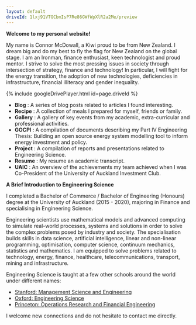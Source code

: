 ```yaml
---
layout: default
driveId: 1lxj91VTGCbmIsP7Re86GWfWpXlR2a2Me/preview
---
```


**Welcome to my personal website!**

My name is Connor McDowall, a Kiwi proud to be from New Zealand.
I dream big and do my best to fly the flag for New Zealand on the global stage.
I am an Ironman, finance enthusiast, keen technologist and proud mentor.
I strive to solve the most pressing issues in society through intersection of strategy, finance and technology!
In particular, I will fight for the energy transition, the adoption of new technologies, deficiencies in infrastructure, financial illiteracy and gender inequality.

{% include googleDrivePlayer.html id=page.driveId %}

* **Blog** : A series of blog posts related to articles I found interesting.
* **Recipe** : A collection of meals I prepared for myself, friends or family.
* **Gallery** : A gallery of key events from my academic, extra-curricular and professional activities.
* **GOCPI** : A compilation of documents describing my Part IV Engineering Thesis: Building an open source energy system modelling tool to inform energy investment and policy.
* **Project** : A compilation of reports and presentations related to Engineering Science.
* **Resume** : My resume an academic transcript.
* **UAIC** : An overview of the achievements my team achieved when I was Co-President of the University of Auckland Investment Club.

**A Brief Introduction to Engineering Science**

I completed a Bachelor of Commerce / Bachelor of Engineering (Honours) degree at the University of Auckland (2015 - 2020), majoring in Finance and specialising in Engineering Science.

Engineering scientists use mathematical models and advanced computing to simulate real-world processes, systems and solutions in order to solve the complex problems posed by industry and society. The specialisation builds skills in data science, artificial intelligence, linear and non-linear programming, optimisation, computer science, continuum mechanics, statistics and mathematics. I am equipped to solve problems related to technology, energy, finance, healthcare, telecommunications, transport, mining and infrastructure.

Engineering Science is taught at a few other schools around the world under different names:
* [Stanford: Management Science and Engineering ](https://msande.stanford.edu/)                        
* [Oxford: Engineering Science](https://www.ox.ac.uk/admissions/undergraduate/courses-listing/engineering-science)
* [Princeton: Operations Research and Financial Engineering](https://orfe.princeton.edu/)

I welcome new connections and do not hesitate to contact me directly.

